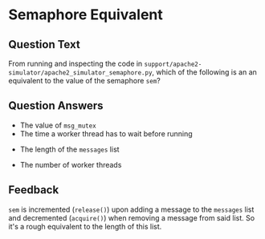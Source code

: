 # Semaphore Equivalent

## Question Text

From running and inspecting the code in `support/apache2-simulator/apache2_simulator_semaphore.py`, which of the following is an an equivalent to the value of the semaphore `sem`?

## Question Answers

- The value of `msg_mutex`
- The time a worker thread has to wait before running
+ The length of the `messages` list
- The number of worker threads

## Feedback

`sem` is incremented (`release()`) upon adding a message to the `messages` list and decremented (`acquire()`) when removing a message from said list.
So it's a rough equivalent to the length of this list.
